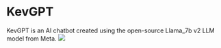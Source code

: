 # KevGPT

KevGPT is an AI chatbot created using the open-source Llama_7b v2 LLM model from Meta.
<img src="images/Llamagif2.gif">
